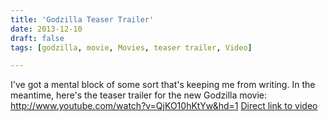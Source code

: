 ```yaml
---
title: 'Godzilla Teaser Trailer'
date: 2013-12-10
draft: false
tags: [godzilla, movie, Movies, teaser trailer, Video]

---
```


I've got a mental block of some sort that's keeping me from writing. In the meantime, here's the teaser trailer for the new Godzilla movie: http://www.youtube.com/watch?v=QjKO10hKtYw&hd=1 [Direct link to video](http://www.youtube.com/watch?v=QjKO10hKtYw&hd=1)